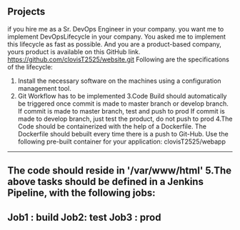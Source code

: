
Projects
---
if you hire me as a  Sr. DevOps Engineer in your company. you want me to
implement DevOpsLifecycle in your company. You asked me to implement
this lifecycle as fast as possible. And you are a product-based company, yours 
product is available on this GitHub link.
https://github.com/clovisT2525/website.git
Following are the specifications of the lifecycle:
1. Install the necessary software on the machines using a configuration management tool.
2. Git Workflow has to be implemented
3.Code Build should automatically be triggered once commit is made to
master branch or develop branch.
If commit is made to master branch, test and push to prod
If commit is made to develop branch, just test the product, do not push to prod
4.The Code should be containerized with the help of a Dockerfile. The
Dockerfile should bebuilt every time there is a push to Git-Hub. Use the
following pre-built container for your application:
clovisT2525/webapp
---
The code should reside in '/var/www/html'
5.The above tasks should be defined in a Jenkins Pipeline, with the
following jobs:
---
Job1 : build
Job2: test
Job3 : prod
---

